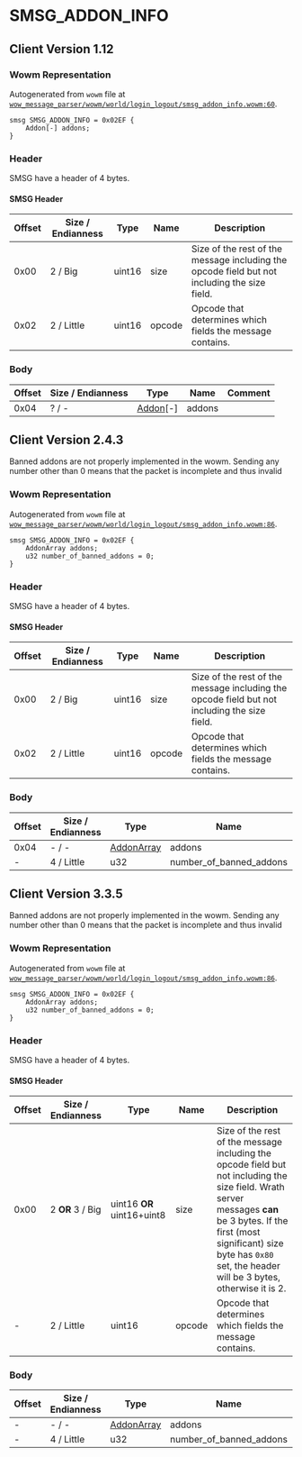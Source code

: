 # SMSG_ADDON_INFO

## Client Version 1.12

### Wowm Representation

Autogenerated from `wowm` file at [`wow_message_parser/wowm/world/login_logout/smsg_addon_info.wowm:60`](https://github.com/gtker/wow_messages/tree/main/wow_message_parser/wowm/world/login_logout/smsg_addon_info.wowm#L60).
```rust,ignore
smsg SMSG_ADDON_INFO = 0x02EF {
    Addon[-] addons;
}
```
### Header

SMSG have a header of 4 bytes.

#### SMSG Header

| Offset | Size / Endianness | Type   | Name   | Description |
| ------ | ----------------- | ------ | ------ | ----------- |
| 0x00   | 2 / Big           | uint16 | size   | Size of the rest of the message including the opcode field but not including the size field.|
| 0x02   | 2 / Little        | uint16 | opcode | Opcode that determines which fields the message contains.|

### Body

| Offset | Size / Endianness | Type | Name | Comment |
| ------ | ----------------- | ---- | ---- | ------- |
| 0x04 | ? / - | [Addon](addon.md)[-] | addons |  |

## Client Version 2.4.3

Banned addons are not properly implemented in the wowm. Sending any number other than 0 means that the packet is incomplete and thus invalid

### Wowm Representation

Autogenerated from `wowm` file at [`wow_message_parser/wowm/world/login_logout/smsg_addon_info.wowm:86`](https://github.com/gtker/wow_messages/tree/main/wow_message_parser/wowm/world/login_logout/smsg_addon_info.wowm#L86).
```rust,ignore
smsg SMSG_ADDON_INFO = 0x02EF {
    AddonArray addons;
    u32 number_of_banned_addons = 0;
}
```
### Header

SMSG have a header of 4 bytes.

#### SMSG Header

| Offset | Size / Endianness | Type   | Name   | Description |
| ------ | ----------------- | ------ | ------ | ----------- |
| 0x00   | 2 / Big           | uint16 | size   | Size of the rest of the message including the opcode field but not including the size field.|
| 0x02   | 2 / Little        | uint16 | opcode | Opcode that determines which fields the message contains.|

### Body

| Offset | Size / Endianness | Type | Name | Comment |
| ------ | ----------------- | ---- | ---- | ------- |
| 0x04 | - / - | [AddonArray](../types/addon-array.md) | addons |  |
| - | 4 / Little | u32 | number_of_banned_addons |  |

## Client Version 3.3.5

Banned addons are not properly implemented in the wowm. Sending any number other than 0 means that the packet is incomplete and thus invalid

### Wowm Representation

Autogenerated from `wowm` file at [`wow_message_parser/wowm/world/login_logout/smsg_addon_info.wowm:86`](https://github.com/gtker/wow_messages/tree/main/wow_message_parser/wowm/world/login_logout/smsg_addon_info.wowm#L86).
```rust,ignore
smsg SMSG_ADDON_INFO = 0x02EF {
    AddonArray addons;
    u32 number_of_banned_addons = 0;
}
```
### Header

SMSG have a header of 4 bytes.

#### SMSG Header

| Offset | Size / Endianness | Type   | Name   | Description |
| ------ | ----------------- | ------ | ------ | ----------- |
| 0x00   | 2 **OR** 3 / Big           | uint16 **OR** uint16+uint8 | size | Size of the rest of the message including the opcode field but not including the size field. Wrath server messages **can** be 3 bytes. If the first (most significant) size byte has `0x80` set, the header will be 3 bytes, otherwise it is 2.|
| -      | 2 / Little| uint16 | opcode | Opcode that determines which fields the message contains. |

### Body

| Offset | Size / Endianness | Type | Name | Comment |
| ------ | ----------------- | ---- | ---- | ------- |
| - | - / - | [AddonArray](../types/addon-array.md) | addons |  |
| - | 4 / Little | u32 | number_of_banned_addons |  |

